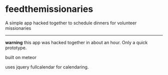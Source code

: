 # feedthemissionaries

A simple app hacked together to schedule dinners for volunteer missionaries

---

**warning** this app was hacked together in about an hour. Only a quick prototype.

built on meteor

uses jquery fullcalendar for calendaring.

